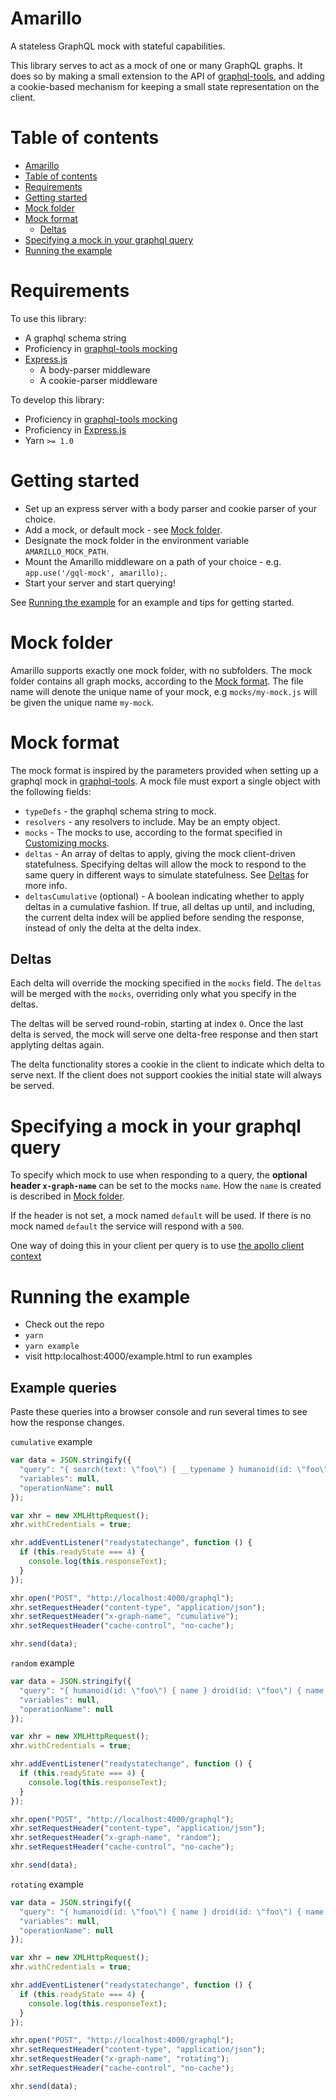 # Amarillo

A stateless GraphQL mock with stateful capabilities.

This library serves to act as a mock of one or many GraphQL graphs. It does so by making a small extension to the API of [graphql-tools](https://www.apollographql.com/docs/graphql-tools/mocking.html), and adding a cookie-based mechanism for keeping a small state representation on the client.


# Table of contents

  * [Amarillo](#amarillo)
  * [Table of contents](#table-of-contents)
  * [Requirements](#requirements)
  * [Getting started](#getting-started)
  * [Mock folder](#mock-folder)
  * [Mock format](#mock-format)
    * [Deltas](#deltas)
  * [Specifying a mock in your graphql query](#specifying-a-mock-in-your-graphql-query)
  * [Running the example](#running-the-example)


# Requirements

To use this library:

* A graphql schema string
* Proficiency in [graphql-tools mocking](https://www.apollographql.com/docs/graphql-tools/mocking.html)
* [Express.js](https://expressjs.com/)
  * A body-parser middleware
  * A cookie-parser middleware

To develop this library:

* Proficiency in [graphql-tools mocking](https://www.apollographql.com/docs/graphql-tools/mocking.html)
* Proficiency in [Express.js](https://expressjs.com/)
* Yarn `>= 1.0`

# Getting started

* Set up an express server with a body parser and cookie parser of your choice.
* Add a mock, or default mock - see [Mock folder](#mock-folder).
* Designate the mock folder in the environment variable `AMARILLO_MOCK_PATH`.
* Mount the Amarillo middleware on a path of your choice - e.g. `app.use('/gql-mock', amarillo);`.
* Start your server and start querying!

See [Running the example](#running-the-example) for an example and tips for getting started.

# Mock folder

Amarillo supports exactly one mock folder, with no subfolders. The mock folder contains all graph mocks, according to the [Mock format](#mock-format). The file name will denote the unique name of your mock, e.g `mocks/my-mock.js` will be given the unique name `my-mock`.

# Mock format

The mock format is inspired by the parameters provided when setting up a graphql mock in [graphql-tools](https://www.apollographql.com/docs/graphql-tools/mocking.html). A mock file must export a single object with the following fields:

* `typeDefs` - the graphql schema string to mock.
* `resolvers` - any resolvers to include. May be an empty object.
* `mocks` - The mocks to use, according to the format specified in [Customizing mocks](https://www.apollographql.com/docs/graphql-tools/mocking.html#Customizing-mocks).
* `deltas` - An array of deltas to apply, giving the mock client-driven statefulness. Specifying deltas will allow the mock to respond to the same query in different ways to simulate statefulness. See [Deltas](#deltas) for more info.
* `deltasCumulative` (optional) - A boolean indicating whether to apply deltas in a cumulative fashion. If true, all deltas up until, and including, the current delta index will be applied before sending the response, instead of only the delta at the delta index.

## Deltas

Each delta will override the mocking specified in the `mocks` field. The `deltas` will be merged with the `mocks`, overriding only what you specify in the deltas.

The deltas will be served round-robin, starting at index `0`. Once the last delta is served, the mock will serve one delta-free response and then start applyting deltas again.

The delta functionality stores a cookie in the client to indicate which delta to serve next. If the client does not support cookies the initial state will always be served.

# Specifying a mock in your graphql query

To specify which mock to use when responding to a query, the **optional header `x-graph-name`** can be set to the mocks `name`. How the `name` is created is described in [Mock folder](#mock-folder).

If the header is not set, a mock named `default` will be used. If there is no mock named `default` the service will respond with a `500`.

One way of doing this in your client per query is to use [the apollo client context](https://www.apollographql.com/docs/link/links/http.html#context)

# Running the example

* Check out the repo
* `yarn`
* `yarn example`
* visit http:localhost:4000/example.html to run examples

## Example queries

Paste these queries into a browser console and run several times to see how the response changes.

`cumulative` example

``` JavaScript
var data = JSON.stringify({
  "query": "{ search(text: \"foo\") { __typename } humanoid(id: \"foo\") { name } droid(id: \"foo\") { name } starship(id: \"foo\") { name } }",
  "variables": null,
  "operationName": null
});

var xhr = new XMLHttpRequest();
xhr.withCredentials = true;

xhr.addEventListener("readystatechange", function () {
  if (this.readyState === 4) {
    console.log(this.responseText);
  }
});

xhr.open("POST", "http://localhost:4000/graphql");
xhr.setRequestHeader("content-type", "application/json");
xhr.setRequestHeader("x-graph-name", "cumulative");
xhr.setRequestHeader("cache-control", "no-cache");

xhr.send(data);
```

`random` example

``` JavaScript
var data = JSON.stringify({
  "query": "{ humanoid(id: \"foo\") { name } droid(id: \"foo\") { name } starship(id: \"foo\") { name } }",
  "variables": null,
  "operationName": null
});

var xhr = new XMLHttpRequest();
xhr.withCredentials = true;

xhr.addEventListener("readystatechange", function () {
  if (this.readyState === 4) {
    console.log(this.responseText);
  }
});

xhr.open("POST", "http://localhost:4000/graphql");
xhr.setRequestHeader("content-type", "application/json");
xhr.setRequestHeader("x-graph-name", "random");
xhr.setRequestHeader("cache-control", "no-cache");

xhr.send(data);
```

`rotating` example

``` JavaScript
var data = JSON.stringify({
  "query": "{ humanoid(id: \"foo\") { name } droid(id: \"foo\") { name } starship(id: \"foo\") { name } }",
  "variables": null,
  "operationName": null
});

var xhr = new XMLHttpRequest();
xhr.withCredentials = true;

xhr.addEventListener("readystatechange", function () {
  if (this.readyState === 4) {
    console.log(this.responseText);
  }
});

xhr.open("POST", "http://localhost:4000/graphql");
xhr.setRequestHeader("content-type", "application/json");
xhr.setRequestHeader("x-graph-name", "rotating");
xhr.setRequestHeader("cache-control", "no-cache");

xhr.send(data);
```

